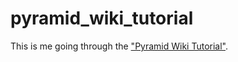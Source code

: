# pyramid_wiki_tutorial

This is me going through the ["Pyramid Wiki
Tutorial"](http://docs.pylonsproject.org/projects/pyramid/en/latest/tutorials/wiki2/index.html).


